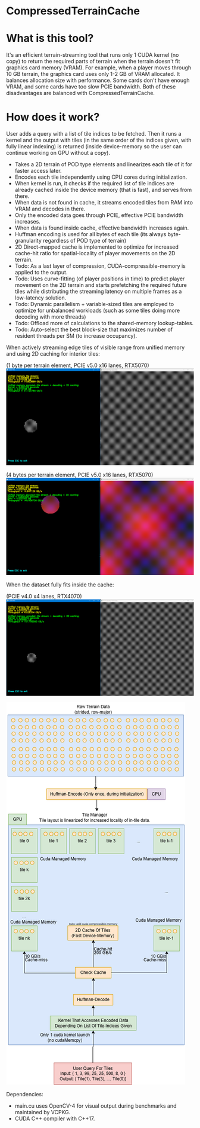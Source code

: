 # CompressedTerrainCache

# What is this tool?
It's an efficient terrain-streaming tool that runs only 1 CUDA kernel (no copy) to return the required parts of terrain when the terrain doesn't fit graphics card memory (VRAM). For example, when a player moves through 10 GB terrain, the graphics card uses only 1-2 GB of VRAM allocated. It balances allocation size with performance. Some cards don't have enough VRAM, and some cards have too slow PCIE bandwidth. Both of these disadvantages are balanced with CompressedTerrainCache.

# How does it work?
User adds a query with a list of tile indices to be fetched. Then it runs a kernel and the output with tiles (in the same order of the indices given, with fully linear indexing) is returned (inside device-memory so the user can continue working on GPU without a copy).

- Takes a 2D terrain of POD type elements and linearizes each tile of it for faster access later.
- Encodes each tile independently using CPU cores during initialization.
- When kernel is run, it checks if the required list of tile indices are already cached inside the device memory (that is fast), and serves from there.
- When data is not found in cache, it streams encoded tiles from RAM into VRAM and decodes in there.
- Only the encoded data goes through PCIE, effective PCIE bandwidth increases.
- When data is found inside cache, effective bandwidth increases again.
- Huffman encoding is used for all bytes of each tile (its always byte-granularity regardless of POD type of terrain)
- 2D Direct-mapped cache is implemented to optimize for increased cache-hit ratio for spatial-locality of player movements on the 2D terrain.
- Todo: As a last layer of compression, CUDA-compressible-memory is applied to the output.
- Todo: Uses curve-fitting (of player positions in time) to predict player movement on the 2D terrain and starts prefetching the required future tiles while distributing the streaming latency on multiple frames as a low-latency solution.
- Todo: Dynamic parallelism + variable-sized tiles are employed to optimize for unbalanced workloads (such as some tiles doing more decoding with more threads)
- Todo: Offload more of calculations to the shared-memory lookup-tables.
- Todo: Auto-select the best block-size that maximizes number of resident threads per SM (to increase occupancy).

When actively streaming edge tiles of visible range from unified memory and using 2D caching for interior tiles:

(1 byte per terrain element, PCIE v5.0 x16 lanes, RTX5070)
![Screenshot](https://github.com/tugrul512bit/CompressedTerrainCache/blob/master/benchmark.png)


(4 bytes per terrain element, PCIE v5.0 x16 lanes, RTX5070)
![Screenshot](https://github.com/tugrul512bit/CompressedTerrainCache/blob/master/wider-POD-type.png)

When the dataset fully fits inside the cache:

(PCIE v4.0 x4 lanes, RTX4070)
![Screenshot](https://github.com/tugrul512bit/CompressedTerrainCache/blob/master/benchmark_max_potential.png)

![Screenshot](https://github.com/tugrul512bit/CompressedTerrainCache/blob/master/Algorithm.drawio.png)



Dependencies:
- main.cu uses OpenCV-4 for visual output during benchmarks and maintained by VCPKG.
- CUDA C++ compiler with C++17.
